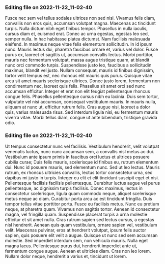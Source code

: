 

### Editing file on 2022-11-22_11-02-40

Fusce nec sem vel tellus sodales ultrices non sed nisi. Vivamus felis diam, convallis non eros quis, accumsan volutpat magna. Maecenas ac tincidunt turpis. Nulla dictum nibh eget finibus tempor. Phasellus in nulla iaculis, cursus diam et, euismod erat. Donec ac urna egestas, egestas leo sed, semper nulla. In hac habitasse platea dictumst. Nam facilisis malesuada eleifend. In maximus neque vitae felis elementum sollicitudin. In id ipsum nunc. Mauris lectus dui, pharetra faucibus ornare et, varius vel dolor.
Fusce purus ex, laoreet et sagittis ut, accumsan convallis lectus. Morbi porttitor, mauris nec fermentum volutpat, massa augue tristique quam, at blandit nunc orci commodo turpis. Suspendisse justo leo, faucibus a sollicitudin maximus, blandit vel justo. Nullam consequat, mauris id finibus dignissim, tortor velit tempus est, nec rhoncus elit mauris quis purus. Quisque vitae arcu sit amet mauris scelerisque ultrices. Donec justo lorem, fermentum non condimentum nec, laoreet quis felis. Phasellus sit amet orci sed nunc accumsan efficitur. Integer et erat non elit feugiat pellentesque rhoncus congue felis. Phasellus pellentesque cursus nibh eu lacinia. Duis sem tortor, vulputate vel nisi accumsan, consequat vestibulum mauris. In mauris nulla, aliquam at nunc ut, efficitur rutrum felis. Cras augue nisi, laoreet a dolor quis, varius malesuada risus. Sed interdum ligula nisi, eu fermentum mauris viverra vitae. Morbi tellus diam, congue ut ante bibendum, tristique gravida odio.




### Editing file on 2022-11-22_11-02-40

Ut tempus consectetur nunc vel facilisis. Vestibulum hendrerit, velit volutpat venenatis luctus, nunc nunc accumsan sem, a convallis nisl metus ac dui. Vestibulum ante ipsum primis in faucibus orci luctus et ultrices posuere cubilia curae; Duis felis mauris, scelerisque id finibus eu, rutrum elementum dui. Nunc id posuere mauris, sed elementum nunc. Sed ut leo lectus. Mauris rutrum, ex rhoncus ultricies convallis, lectus tortor consectetur urna, sed dapibus mi justo in turpis. Integer eu elit et elit tincidunt suscipit eget et nisi. Pellentesque facilisis facilisis pellentesque. Curabitur luctus augue vel purus pellentesque, ac dignissim turpis facilisis. Donec maximus, lectus in consectetur scelerisque, ligula quam commodo neque, aliquet scelerisque metus neque ac diam. Curabitur porta arcu ac est tincidunt fringilla. Duis tempor tellus vitae porttitor porta. Fusce eu facilisis metus.
Nunc eu pretium neque, at pharetra quam. Vivamus non sagittis tortor. Aenean id consectetur magna, vel fringilla quam. Suspendisse placerat turpis a urna molestie efficitur et sit amet nulla. Cras rutrum sapien sed lectus cursus, a egestas nisl hendrerit. Aenean quis quam vestibulum, ornare sapien vel, vestibulum velit. Maecenas pulvinar, eros at hendrerit volutpat, ipsum felis auctor sapien, quis posuere elit velit a augue. Quisque ut nunc sed sem accumsan molestie. Sed imperdiet interdum sem, non vehicula mauris. Nulla eget magna lacus. Pellentesque purus dui, hendrerit imperdiet ante ut, fermentum congue augue. Aenean et ultricies diam. Cras non leo lorem. Nullam dolor neque, hendrerit a varius et, tincidunt ut lorem.


